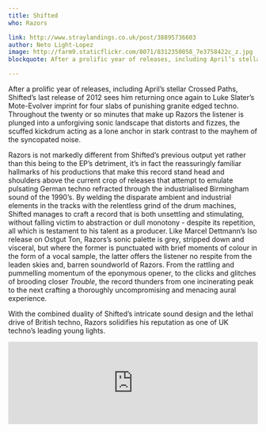```yaml
---
title: Shifted
who: Razors

link: http://www.straylandings.co.uk/post/38895736603
author: Neto Light-Lopez
image: http://farm9.staticflickr.com/8071/8312350058_7e3758422c_z.jpg
blockquote: After a prolific year of releases, including April’s stellar Crossed Paths, Shifted’s last release of 2012 sees him returning once again to Luke Slater’s Mote-Evolver imprint for four slabs of punishing granite edged techno. Throughout the twenty or so minutes that make up Razors the listener is plunged into a unforgiving sonic landscape that distorts and fizzes, the scuffed kickdrum acting as a lone anchor in stark contrast to the mayhem of the syncopated noise.

---
```


After a prolific year of releases, including April’s stellar Crossed Paths, Shifted’s last release of 2012 sees him returning once again to Luke Slater’s Mote-Evolver imprint for four slabs of punishing granite edged techno. Throughout the twenty or so minutes that make up Razors the listener is plunged into a unforgiving sonic landscape that distorts and fizzes, the scuffed kickdrum acting as a lone anchor in stark contrast to the mayhem of the syncopated noise.

Razors is not markedly different from Shifted’s previous output yet rather than this being to the EP’s detriment, it’s in fact the reassuringly familiar hallmarks of his productions that make this record stand head and shoulders above the current crop of releases that attempt to emulate pulsating German techno refracted through the industrialised Birmingham sound of the 1990’s. By welding the disparate ambient and industrial elements in the tracks with the relentless grind of the drum machines, Shifted manages to craft a record that is both unsettling and stimulating, without falling victim to abstraction or dull monotony - despite its repetition, all which is testament to his talent as a producer. Like Marcel Dettmann’s Iso release on Ostgut Ton, Razors’s sonic palette is grey, stripped down and visceral, but where the former is punctuated with brief moments of colour in the form of a vocal sample, the latter offers the listener no respite from the leaden skies and, barren soundworld of Razors. From the rattling and pummelling momentum of the eponymous opener, to the clicks and glitches of brooding closer _Trouble_, the record thunders from one incinerating peak to the next crafting a thoroughly uncompromising and menacing aural experience.

With the combined duality of Shifted’s intricate sound design and the lethal drive of British techno, Razors solidifies his reputation as one of UK techno’s leading young lights.

<iframe frameborder="no" height="166" scrolling="no" src="https://w.soundcloud.com/player/?url=http%3A%2F%2Fapi.soundcloud.com%2Ftracks%2F69796144" width="100%"></iframe>